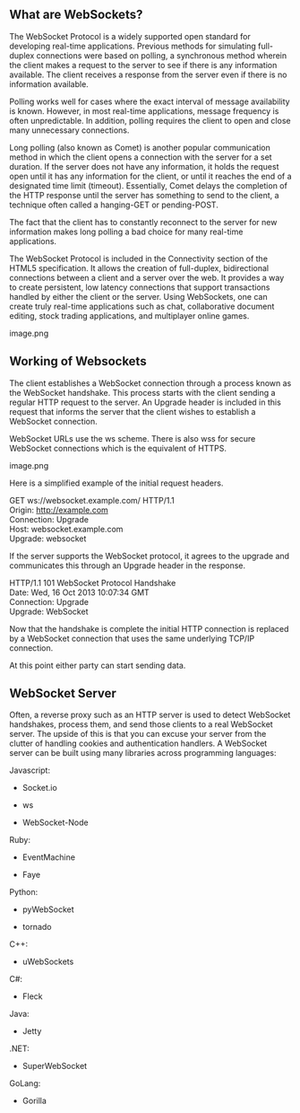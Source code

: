 ## What are WebSockets?
  
The WebSocket Protocol is a widely supported open standard for developing real-time applications. Previous methods for simulating full-duplex connections were based on polling, a synchronous method wherein the client makes a request to the server to see if there is any information available. The client receives a response from the server even if there is no information available.
  
Polling works well for cases where the exact interval of message availability is known. However, in most real-time applications, message frequency is often unpredictable. In addition, polling requires the client to open and close many unnecessary connections.
  
Long polling (also known as Comet) is another popular communication method in which the client opens a connection with the server for a set duration. If the server does not have any information, it holds the request open until it has any information for the client, or until it reaches the end of a designated time limit (timeout). Essentially, Comet delays the completion of the HTTP response until the server has something to send to the client, a technique often called a hanging-GET or pending-POST.
  
The fact that the client has to constantly reconnect to the server for new information makes long polling a bad choice for many real-time applications.
  
The WebSocket Protocol is included in the Connectivity section of the HTML5 specification. It allows the creation of full-duplex, bidirectional connections between a client and a server over the web. It provides a way to create persistent, low latency connections that support transactions handled by either the client or the server. Using WebSockets, one can create truly real-time applications such as chat, collaborative document editing, stock trading applications, and multiplayer online games.
  
image.png
  
  
## Working of Websockets
  
The client establishes a WebSocket connection through a process known as the WebSocket handshake. This process starts with the client sending a regular HTTP request to the server. An Upgrade header is included in this request that informs the server that the client wishes to establish a WebSocket connection.
  
WebSocket URLs use the ws scheme. There is also wss for secure WebSocket connections which is the equivalent of HTTPS.
  
image.png
  
Here is a simplified example of the initial request headers.
  
  
GET ws://websocket.example.com/ HTTP/1.1  
Origin: http://example.com  
Connection: Upgrade  
Host: websocket.example.com  
Upgrade: websocket  
  
If the server supports the WebSocket protocol, it agrees to the upgrade and communicates this through an Upgrade header in the response.
  
 
HTTP/1.1 101 WebSocket Protocol Handshake  
Date: Wed, 16 Oct 2013 10:07:34 GMT  
Connection: Upgrade  
Upgrade: WebSocket  
  
Now that the handshake is complete the initial HTTP connection is replaced by a WebSocket connection that uses the same underlying TCP/IP connection.  
  
At this point either party can start sending data.
  
## WebSocket Server
  
Often, a reverse proxy such as an HTTP server is used to detect WebSocket handshakes, process them, and send those clients to a real WebSocket server. The upside of this is that you can excuse your server from the clutter of handling cookies and authentication handlers. A WebSocket server can be built using many libraries across programming languages:

Javascript:  
  
 *  Socket.io  

 *  ws  

 *  WebSocket-Node  
  
Ruby:  
  
 *  EventMachine  

 *  Faye  
 
Python:  
  
 *  pyWebSocket  

 *  tornado  
  
C++:  
  
 *  uWebSockets  
  
C#:  
  
 *  Fleck  
  
Java:  
  
 *  Jetty  
  
.NET:  
  
 *  SuperWebSocket  
  
GoLang:  
  
 *  Gorilla  
